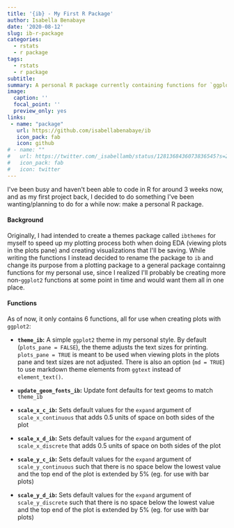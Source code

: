 ```yaml
---
title: '{ib} - My First R Package'
author: Isabella Benabaye
date: '2020-08-12'
slug: ib-r-package
categories:
  - rstats
  - r package
tags:
  - rstats
  - r package
subtitle: 
summary: A personal R package currently containing functions for `ggplot2`.
image:
  caption: ''
  focal_point: ''
  preview_only: yes
links:
 - name: "package"
   url: https://github.com/isabellabenabaye/ib
   icon_pack: fab
   icon: github
# - name: ""
#   url: https://twitter.com/_isabellamb/status/1281368436073836545?s=20
#   icon_pack: fab
#   icon: twitter
---
```


I've been busy and haven't been able to code in R for around 3 weeks now, and as my first project back, I decided to do something I've been wanting/planning to do for a while now: make a personal R package.

#### Background
Originally, I had intended to create a themes package called `ibthemes` for myself to speed up my plotting process both when doing EDA (viewing plots in the plots pane) and creating visualizations that I'll be saving. While writing the functions I instead decided to rename the package to `ib` and change its purpose from a plotting package to a general package containng functions for my personal use, since I realized I'll probably be creating more non-`ggplot2` functions at some point in time and would want them all in one place.

#### Functions
As of now, it only contains 6 functions, all for use when creating plots with `ggplot2`:

- **`theme_ib`:** A simple `ggplot2` theme in my personal style. By default (`plots_pane = FALSE`), the theme adjusts the text sizes for printing. `plots_pane = TRUE` is meant to be used when viewing plots in the plots pane and text sizes are not adjusted. There is also an option (`md = TRUE`) to use markdown theme elements from `ggtext` instead of `element_text()`.

- **`update_geom_fonts_ib`:** Update font defaults for text geoms to match `theme_ib`

- **`scale_x_c_ib`:** Sets default values for the `expand` argument of `scale_x_continuous` that adds 0.5 units of space on both sides of the plot

- **`scale_x_d_ib`:** Sets default values for the `expand` argument of `scale_x_discrete` that adds 0.5 units of space on both sides of the plot

- **`scale_y_c_ib`:** Sets default values for the `expand` argument of `scale_y_continuous` such that there is no space below the lowest value and the top end of the plot is extended by 5% (eg. for use with bar plots)

- **`scale_y_d_ib`:** Sets default values for the `expand` argument of `scale_y_discrete` such that there is no space below the lowest value and the top end of the plot is extended by 5% (eg. for use with bar plots)